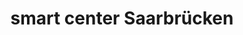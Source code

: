 ---
title: "smart center Saarbrücken"
url: /saarbruecken/smart-center-saarbruecken/
shop: Autohaus
---